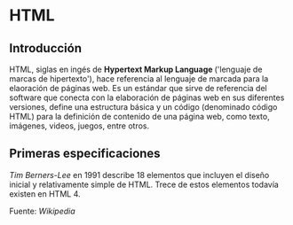 <h1> HTML </h1>
<h2> Introducción </h2>
HTML, siglas en ingés de <strong> Hypertext Markup Language </strong> ('lenguaje de marcas de hipertexto'), hace referencia al lenguaje de marcada para la elaoración de páginas web. Es un estándar que sirve de referencia del software que conecta con la elaboración de páginas web en sus diferentes versiones, define una estructura básica y un código (denominado código HTML) para la definición de contenido de una página web, como texto, imágenes, videos, juegos, entre otros.
<h2> Primeras especificaciones </h2>
<em> Tim Berners-Lee </em> en 1991 describe 18 elementos que incluyen el diseño inicial y relativamente simple de HTML. Trece de estos elementos todavía existen en HTML 4.

Fuente: <cite> Wikipedia </cite>
